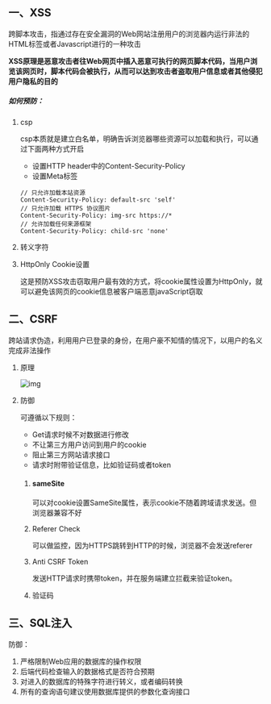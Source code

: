 ## 一、XSS

跨脚本攻击，指通过存在安全漏洞的Web网站注册用户的浏览器内运行非法的HTML标签或者Javascript进行的一种攻击

**XSS原理是恶意攻击者往Web网页中插入恶意可执行的网页脚本代码，当用户浏览该网页时，脚本代码会被执行，从而可以达到攻击者盗取用户信息或者其他侵犯用户隐私的目的**

##### 如何预防：

1. csp

   csp本质就是建立白名单，明确告诉浏览器哪些资源可以加载和执行，可以通过下面两种方式开启

   - 设置HTTP header中的Content-Security-Policy
   - 设置Meta标签

   ```
   // 只允许加载本站资源
   Content-Security-Policy: default-src 'self'
   // 只允许加载 HTTPS 协议图片
   Content-Security-Policy: img-src https://*
   // 允许加载任何来源框架
   Content-Security-Policy: child-src 'none'
   
   ```

2. 转义字符

3. HttpOnly Cookie设置

   这是预防XSS攻击窃取用户最有效的方式，将cookie属性设置为HttpOnly，就可以避免该网页的cookie信息被客户端恶意javaScript窃取

## 二、CSRF

跨站请求伪造，利用用户已登录的身份，在用户豪不知情的情况下，以用户的名义完成非法操作

1. 原理

   ![img](https://camo.githubusercontent.com/8a5fa049dae3b46b27be948428ea77aef5d0d6f89bc0011f12a6fd081170fdc9/68747470733a2f2f757365722d676f6c642d63646e2e786974752e696f2f323031392f312f32342f313638383033306132343730323330313f773d34333226683d33303326663d706e6726733d3434343837)

2. 防御

   可遵循以下规则：

   - Get请求时候不对数据进行修改
   - 不让第三方用户访问到用户的cookie
   - 阻止第三方网站请求接口
   - 请求时附带验证信息，比如验证码或者token

   1. #### sameSite

      可以对cookie设置SameSite属性，表示cookie不随着跨域请求发送。但浏览器兼容不好

   2. Referer Check

      可以做监控，因为HTTPS跳转到HTTP的时候，浏览器不会发送referer

   3. Anti CSRF Token

      发送HTTP请求时携带token，并在服务端建立拦截来验证token。

   4. 验证码

## 三、SQL注入

防御：

1. 严格限制Web应用的数据库的操作权限
2. 后端代码检查输入的数据格式是否符合预期
3. 对进入的数据库的特殊字符进行转义，或者编码转换
4. 所有的查询语句建议使用数据库提供的参数化查询接口